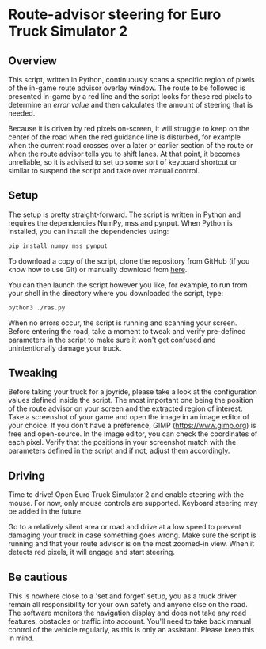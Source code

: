 # Route-advisor steering for Euro Truck Simulator 2

## Overview

This script, written in Python, continuously scans a specific region of pixels
of the in-game route advisor overlay window. The route to be followed is
presented in-game by a red line and the script looks for these red pixels to
determine an *error value* and then calculates the amount of steering that is
needed.

Because it is driven by red pixels on-screen, it will struggle to keep on the
center of the road when the red guidance line is disturbed, for example when the
current road crosses over a later or earlier section of the route or when the
route advisor tells you to shift lanes. At that point, it becomes unreliable, so
it is advised to set up some sort of keyboard shortcut or similar to suspend the
script and take over manual control.

## Setup

The setup is pretty straight-forward. The script is written in Python and
requires the dependencies NumPy, mss and pynput. When Python is installed, you
can install the dependencies using:

```sh
pip install numpy mss pynput
```

To download a copy of the script, clone the repository from GitHub (if you know
how to use Git) or manually download from
[here](https://raw.githubusercontent.com/quicoa/ets2_ras/master/ras.py).

You can then launch the script however you like, for example, to run from your
shell in the directory where you downloaded the script, type:

```sh
python3 ./ras.py
```

When no errors occur, the script is running and scanning your screen. Before
entering the road, take a moment to tweak and verify pre-defined parameters in
the script to make sure it won't get confused and unintentionally damage your
truck.

## Tweaking

Before taking your truck for a joyride, please take a look at the configuration
values defined inside the script. The most important one being the position of
the route advisor on your screen and the extracted region of interest. Take a
screenshot of your game and open the image in an image editor of your choice.
If you don't have a preference, GIMP (https://www.gimp.org) is free and
open-source. In the image editor, you can check the coordinates of each pixel.
Verify that the positions in your screenshot match with the parameters defined
in the script and if not, adjust them accordingly.

## Driving

Time to drive! Open Euro Truck Simulator 2 and enable steering with the mouse.
For now, only mouse controls are supported. Keyboard steering may be added in
the future.

Go to a relatively silent area or road and drive at a low speed to prevent
damaging your truck in case something goes wrong. Make sure the script is
running and that your route advisor is on the most zoomed-in view. When it
detects red pixels, it will engage and start steering.

## Be cautious

This is nowhere close to a 'set and forget' setup, you as a truck driver remain
all responsibility for your own safety and anyone else on the road. The software
monitors the navigation display and does not take any road features, obstacles
or traffic into account. You'll need to take back manual control of the vehicle
regularly, as this is only an assistant. Please keep this in mind.

